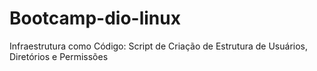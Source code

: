 # Bootcamp-dio-linux
 Infraestrutura como Código: Script de Criação de Estrutura de Usuários, Diretórios e Permissões
